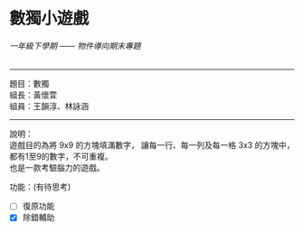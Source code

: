 # 數獨小遊戲
###### 一年級下學期 —— 物件導向期末專題
-------------------
題目：數獨  
組長：黃懷萱  
組員：王韻淳、林詠涵
***

說明：  
遊戲目的為將 9x9 的方塊填滿數字， 讓每一行、每一列及每一格 3x3 的方塊中，都有1至9的數字，不可重複。  
也是一款考驗腦力的遊戲。

功能：(有待思考)  
- [ ] 復原功能
- [x] 除錯輔助
